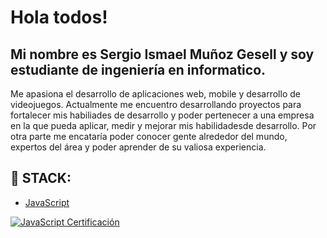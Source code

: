 # Hola todos!

## Mi nombre es Sergio Ismael Muñoz Gesell y soy estudiante de ingeniería en informatico.

Me apasiona el desarrollo de aplicaciones web, mobile y desarrollo de videojuegos. Actualmente me encuentro desarrollando proyectos para fortalecer mis habiliades de desarrollo y poder pertenecer a una empresa en la que pueda aplicar, medir y mejorar mis habilidadesde desarrollo. Por otra parte me encataría poder conocer gente alrededor del mundo, expertos del área y poder aprender de su valiosa experiencia. 

## 🔧 STACK:
- [JavaScript]()
<a href="https://www.tu-certificacion.com/enlace" target="_blank">
  <img src="https://img.shields.io/badge/-JavaScript-black?style=flat-square&logo=javascript" alt="JavaScript Certificación"/>
</a>

<!--
**sergiomunozgesell/sergiomunozgesell** is a ✨ _special_ ✨ repository because its `README.md` (this file) appears on your GitHub profile.

Here are some ideas to get you started:

- 🔭 I’m currently working on ...
- 🌱 I’m currently learning ...
- 👯 I’m looking to collaborate on ...
- 🤔 I’m looking for help with ...
- 💬 Ask me about ...
- 📫 How to reach me: ...
- 😄 Pronouns: ...
- ⚡ Fun fact: ...
-->
